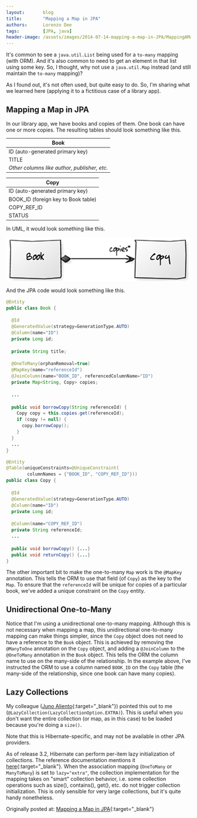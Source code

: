 ```yaml
---
layout:       blog
title:        "Mapping a Map in JPA"
authors:      Lorenzo Dee
tags:         [JPA, java]
header-image: /assets/images/2014-07-14-mapping-a-map-in-JPA/MappingAMapInJPA-Banner.png
---
```

It's common to see a `java.util.List` being used for a `to-many` mapping (with ORM). And it's also common to need to get an element in that list using some key. So, I thought, why not use a `java.util.Map` instead (and still maintain the `to-many` mapping)?

As I found out, it's not often used, but quite easy to do. So, I'm sharing what we learned here (applying it to a fictitious case of a library app).

## Mapping a Map in JPA
In our library app, we have books and copies of them. One book can have one or more copies. The resulting tables should look something like this.

| Book                                          |
|-----------------------------------------------|
| ID (auto-generated primary key)               |
| TITLE                                         |
| *Other columns like author, publisher, etc.*  |	

| Copy                                |
|-------------------------------------|
| ID (auto-generated primary key)     |
| BOOK_ID (foreign key to Book table) |
| COPY_REF_ID                         |	
| STATUS                              |

In UML, it would look something like this.

![UML Class Diagram](/assets/images/2014-07-14-mapping-a-map-in-JPA/UMLclassDiagram.png "UML Class Diagram")

And the JPA code would look something like this.

```java
@Entity
public class Book {
 
  @Id
  @GeneratedValue(strategy=GenerationType.AUTO)
  @Column(name="ID")
  private Long id;
 
  private String title;
 
  @OneToMany(orphanRemoval=true)
  @MapKey(name="referenceId")
  @JoinColumn(name="BOOK_ID", referencedColumnName="ID")
  private Map<String, Copy> copies;
 
  ...
 
  public void borrowCopy(String referenceId) {
    Copy copy = this.copies.get(referenceId);
    if (copy != null) {
      copy.borrowCopy();
    }
  }
  ...
}
```

```java
@Entity
@Table(uniqueConstraints=@UniqueConstraint(
        columnNames = {"BOOK_ID", "COPY_REF_ID"}))
public class Copy {
 
  @Id
  @GeneratedValue(strategy=GenerationType.AUTO)
  @Column(name="ID")
  private Long id;
 
  @Column(name="COPY_REF_ID")
  private String referenceId;
  ...
 
  public void borrowCopy() {...}
  public void returnCopy() {...}
}
```
The other important bit to make the one-to-many `Map` work is the `@MapKey` annotation. This tells the ORM to use that field (of `Copy`) as the key to the `Map`. To ensure that the `referenceId` will be unique for copies of a particular book, we've added a unique constraint on the `Copy` entity.

## Unidirectional One-to-Many
Notice that I'm using a unidirectional one-to-many mapping. Although this is not necessary when mapping a map, this unidirectional one-to-many mapping can make things simpler, since the `Copy` object does not need to have a reference to the `Book` object. This is achieved by removing the `@ManyToOne` annotation on the `Copy` object, and adding a `@JoinColumn` to the `@OneToMany` annotation in the `Book` object. This tells the ORM the column name to use on the many-side of the relationship. In the example above, I've instructed the ORM to use a column named `BOOK_ID` on the `Copy` table (the many-side of the relationship, since one book can have many copies).

## Lazy Collections
My colleague ([Juno Aliento](https://currents.google.com/108603150488137710491){:target="_blank"}) pointed this out to me (`@LazyCollection(LazyCollectionOption.EXTRA)`). This is useful when you don't want the entire collection (or map, as in this case) to be loaded because you're doing a `size()`.

Note that this is Hibernate-specific, and may not be available in other JPA providers.

As of release 3.2, Hibernate can perform per-item lazy initialization of collections. The reference documentation mentions it [here](https://docs.jboss.org/hibernate/orm/3.5/reference/en/html/performance.html#performance-fetching){:target="_blank"}. When the association mapping (`OneToMany` or `ManyToMany`) is set to `lazy="extra"`, the collection implementation for the mapping takes on "smart" collection behavior, i.e. some collection operations such as size(), contains(), get(), etc. do not trigger collection initialization. This is only sensible for very large collections, but it's quite handy nonetheless.

Originally posted at: [Mapping a Map in JPA](https://lorenzo-dee.blogspot.com/2014/04/mapping-map-in-jpa.html){:target="_blank"}